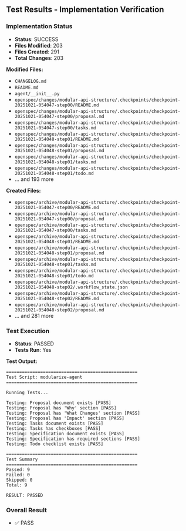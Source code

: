 
## Test Results - Implementation Verification

### Implementation Status
- **Status**: SUCCESS
- **Files Modified**: 203
- **Files Created**: 291
- **Total Changes**: 203

**Modified Files:**
- `CHANGELOG.md`
- `README.md`
- `agent/__init__.py`
- `openspec/changes/modular-api-structure/.checkpoints/checkpoint-20251021-054047-step00/README.md`
- `openspec/changes/modular-api-structure/.checkpoints/checkpoint-20251021-054047-step00/proposal.md`
- `openspec/changes/modular-api-structure/.checkpoints/checkpoint-20251021-054047-step00/tasks.md`
- `openspec/changes/modular-api-structure/.checkpoints/checkpoint-20251021-054048-step01/README.md`
- `openspec/changes/modular-api-structure/.checkpoints/checkpoint-20251021-054048-step01/proposal.md`
- `openspec/changes/modular-api-structure/.checkpoints/checkpoint-20251021-054048-step01/tasks.md`
- `openspec/changes/modular-api-structure/.checkpoints/checkpoint-20251021-054048-step01/todo.md`
- ... and 193 more

**Created Files:**
- `openspec/archive/modular-api-structure/.checkpoints/checkpoint-20251021-054047-step00/README.md`
- `openspec/archive/modular-api-structure/.checkpoints/checkpoint-20251021-054047-step00/proposal.md`
- `openspec/archive/modular-api-structure/.checkpoints/checkpoint-20251021-054047-step00/tasks.md`
- `openspec/archive/modular-api-structure/.checkpoints/checkpoint-20251021-054048-step01/README.md`
- `openspec/archive/modular-api-structure/.checkpoints/checkpoint-20251021-054048-step01/proposal.md`
- `openspec/archive/modular-api-structure/.checkpoints/checkpoint-20251021-054048-step01/tasks.md`
- `openspec/archive/modular-api-structure/.checkpoints/checkpoint-20251021-054048-step01/todo.md`
- `openspec/archive/modular-api-structure/.checkpoints/checkpoint-20251021-054048-step02/.workflow_state.json`
- `openspec/archive/modular-api-structure/.checkpoints/checkpoint-20251021-054048-step02/README.md`
- `openspec/archive/modular-api-structure/.checkpoints/checkpoint-20251021-054048-step02/proposal.md`
- ... and 281 more

### Test Execution
- **Status**: PASSED
- **Tests Run**: Yes

**Test Output:**
```
==================================================
Test Script: modularize-agent
==================================================

Running Tests...

Testing: Proposal document exists [PASS]
Testing: Proposal has 'Why' section [PASS]
Testing: Proposal has 'What Changes' section [PASS]
Testing: Proposal has 'Impact' section [PASS]
Testing: Tasks document exists [PASS]
Testing: Tasks has checkboxes [PASS]
Testing: Specification document exists [PASS]
Testing: Specification has required sections [PASS]
Testing: Todo checklist exists [PASS]

==================================================
Test Summary
==================================================
Passed: 9
Failed: 0
Skipped: 0
Total: 9

RESULT: PASSED

```

### Overall Result
- ✅ PASS
